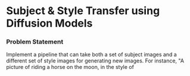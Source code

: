 # Subject & Style Transfer using Diffusion Models

### Problem Statement

Implement a pipeline that can take both a set of subject images and a different set of style images for generating new images. For instance, "A picture of <subject> riding a horse on the moon, in the style of <style>". It is not required to following the prompting format from the examples provided here, i.e., the task does not have to be solved with a single prompt/model evaluation. Prompt following capabilities should be preserved as much as possible while incorporating subject and style. Feel free to be creative and incorporate your own ideas.


## Instructions

(Since it is a build-up on Task 1's dreambooth fine-tuning, the inital instructions are same)

1. Create virtual environment and install required packages from requirements.txt

2. Generate class images

```
bash scripts/generate_class_images.sh
```

Then copy it to the root directory.

3. Run Dreambooth LoRA fine-tuning with images of my pet dog.

```
bash scripts/run_dreambooth_lora.sh > dreambooth_ft_lora.log 2>&1
```

4. For inference, two things are required: a prompt and a reference style image


## Results

\<vobj> : Dali (my pet dog)

1. Prompt: "A photo of \<vobj> in space"

Reference Style Image: 
![Diagram](style_refs/rayonism/images.jpeg)

(the first image is the output of Stage 1 (text-to-image), the other 3 are the output images of that image in the reference art style)

Subject and Style transferred image:
![Diagram](assets/Dali_in_space.png)


2. Prompt: "A photo of \<vobj> in a natural setting, waterfall in the background"

Reference Style Image: 
<img src="assets/style_vangogh_church.jpg" alt="Diagram" width="300" height="300"/>


Subject and Style transferred image:

![Diagram](assets/Dali_natural_setting.png)
